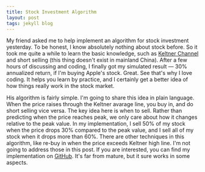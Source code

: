 ```yaml
---
title: Stock Investment Algorithm
layout: post
tags: jekyll blog
---
```


My friend asked me to help implement an algorithm for stock investment yesterday. To be honest, I know absolutely nothing about stock before. So it took me quite a while to learn the basic knowledge, such as [Keltner Channel](http://en.wikipedia.org/wiki/Keltner_channel) and short selling (this thing doesn't exist in mainland China). After a few hours of discussing and coding, I finally got my simulated result — 30% annualized return, if I'm buying Apple's stock. Great. See that's why I love coding. It helps you learn by practice, and I certainly get a better idea of how things really work in the stock market.

His algorithm is fairly simple. I'm going to share this idea in plain language. When the price raises through the Keltner avarage line, you buy in, and do short selling vice versa. The key idea here is when to sell. Rather than predicting when the price reaches peak, we only care about how it changes relative to the peak value. In my implementation, I sell 50% of my stock when the price drops 30% compared to the peak value, and I sell all of my stock when it drops more than 60%. There are other techniques in this algorithm, like re-buy in when the price exceeds Keltner high line. I'm not going to address those in this post. If you are interested, you can find my implementation on [GitHub](https://gist.github.com/zichuanwang/0adcb88b485eaa4aff68). It's far from mature, but it sure works in some aspects.